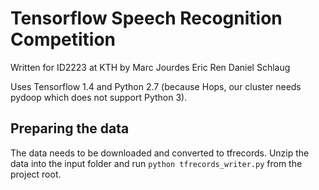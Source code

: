 # Tensorflow Speech Recognition Competition

Written for ID2223 at KTH by
Marc Jourdes
Eric Ren
Daniel Schlaug

Uses Tensorflow 1.4 and Python 2.7 (because Hops, our cluster needs pydoop which does not support Python 3).

## Preparing the data
The data needs to be downloaded and converted to tfrecords. Unzip the data into the input folder and run `python tfrecords_writer.py` from the project root.
